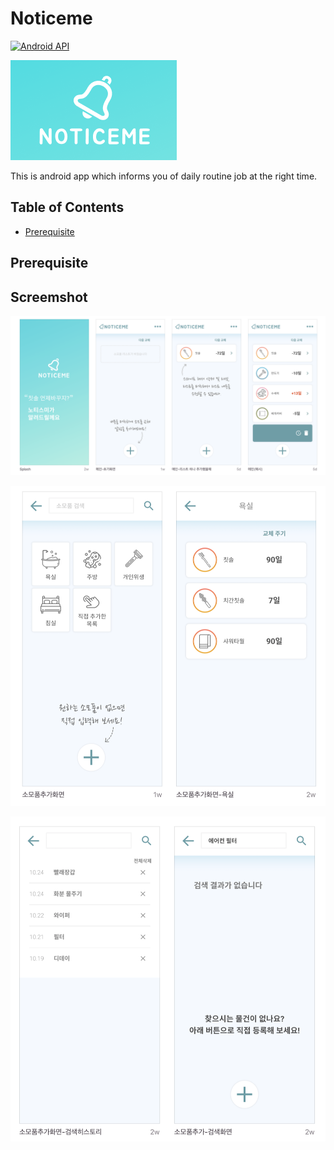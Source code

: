 # Noticeme
[![Android API](https://img.shields.io/badge/API-21%2B-blue.svg?label=API&maxAge=300)](https://www.android.com/history/)

![Logo](images/smallLogo.png)

This is android app which informs you of daily routine job at the right time.

## Table of Contents
- [Prerequisite](#prerequisite)

## Prerequisite

## Screemshot

![screenshot01](images/screenshot01.png)

![screenshot02](images/screenshot02.png)

![screenshot03](images/screenshot03.png)
